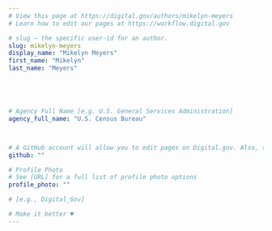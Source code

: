 ```yaml
---
# View this page at https://digital.gov/authors/mikelyn-meyers
# Learn how to edit our pages at https://workflow.digital.gov

# slug — the specific user-id for an author.
slug: mikelyn-meyers
display_name: "Mikelyn Meyers"
first_name: "Mikelyn"
last_name: "Meyers"





# Agency Full Name [e.g. U.S. General Services Administration]
agency_full_name: "U.S. Census Bureau"



# A GitHub account will allow you to edit pages on Digital.gov. Also, the image used in your GitHub account can be used to populate your digital.gov profile photo. Learn more about getting a Github account at [URL]
github: ""

# Profile Photo
# See [URL] for a full list of profile photo options
profile_photo: ""

# [e.g., Digital_Gov]

# Make it better ♥
---
```

